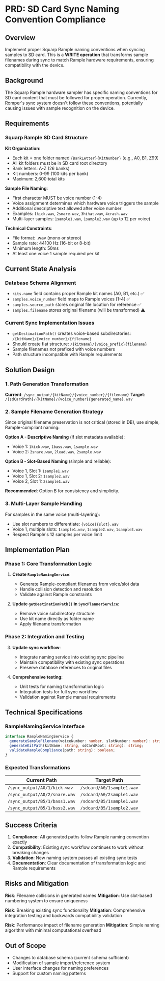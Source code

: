 # PRD: SD Card Sync Naming Convention Compliance

## Overview

Implement proper Squarp Rample naming conventions when syncing samples to SD card. This is a **WRITE operation** that transforms sample filenames during sync to match Rample hardware requirements, ensuring compatibility with the device.

## Background

The Squarp Rample hardware sampler has specific naming conventions for SD card content that must be followed for proper operation. Currently, Romper's sync system doesn't follow these conventions, potentially causing issues with sample recognition on the device.

## Requirements

### Squarp Rample SD Card Structure

**Kit Organization**:
- Each kit = one folder named `{BankLetter}{KitNumber}` (e.g., A0, B1, Z99)
- All kit folders must be in SD card root directory
- Bank letters: A-Z (26 banks)
- Kit numbers: 0-99 (100 kits per bank)
- Maximum: 2,600 total kits

**Sample File Naming**:
- First character MUST be voice number (1-4)
- Voice assignment determines which hardware voice triggers the sample
- Additional descriptive text allowed after voice number
- Examples: `1kick.wav`, `2snare.wav`, `3hihat.wav`, `4crash.wav`
- Multi-layer samples: `1sample1.wav`, `1sample2.wav` (up to 12 per voice)

**Technical Constraints**:
- File format: .wav (mono or stereo)
- Sample rate: 44100 Hz (16-bit or 8-bit)
- Minimum length: 50ms
- At least one voice 1 sample required per kit

## Current State Analysis

### Database Schema Alignment
- `kits.name` field contains proper Rample kit names (A0, B1, etc.) ✅
- `samples.voice_number` field maps to Rample voices (1-4) ✅
- `samples.source_path` stores original file location for reference ✅
- `samples.filename` stores original filename (will be transformed) ⚠️

### Current Sync Implementation Issues
- `getDestinationPath()` creates voice-based subdirectories: `/{kitName}/{voice_number}/{filename}`
- Should create flat structure: `/{kitName}/{voice_prefix}{filename}`
- Sample filenames not prefixed with voice numbers
- Path structure incompatible with Rample requirements

## Solution Design

### 1. Path Generation Transformation

**Current**: `/sync_output/{kitName}/{voice_number}/{filename}`
**Target**: `/{sdCardPath}/{kitName}/{voice_number}{generated_name}.wav`

### 2. Sample Filename Generation Strategy

Since original filename preservation is not critical (stored in DB), use simple, Rample-compliant naming:

**Option A - Descriptive Naming** (if slot metadata available):
- Voice 1: `1kick.wav`, `1bass.wav`, `1sample.wav`
- Voice 2: `2snare.wav`, `2lead.wav`, `2sample.wav`

**Option B - Slot-Based Naming** (simple and reliable):
- Voice 1, Slot 1: `1sample1.wav`
- Voice 1, Slot 2: `1sample2.wav`
- Voice 2, Slot 1: `2sample1.wav`

**Recommended**: Option B for consistency and simplicity.

### 3. Multi-Layer Sample Handling

For samples in the same voice (multi-layering):
- Use slot numbers to differentiate: `{voice}{slot}.wav`
- Voice 1, multiple slots: `1sample1.wav`, `1sample2.wav`, `1sample3.wav`
- Respect Rample's 12 samples per voice limit

## Implementation Plan

### Phase 1: Core Transformation Logic

1. **Create `RampleNamingService`**:
   - Generate Rample-compliant filenames from voice/slot data
   - Handle collision detection and resolution
   - Validate against Rample constraints

2. **Update `getDestinationPath()` in `SyncPlannerService`**:
   - Remove voice subdirectory structure
   - Use kit name directly as folder name
   - Apply filename transformation

### Phase 2: Integration and Testing

3. **Update sync workflow**:
   - Integrate naming service into existing sync pipeline
   - Maintain compatibility with existing sync operations
   - Preserve database references to original files

4. **Comprehensive testing**:
   - Unit tests for naming transformation logic
   - Integration tests for full sync workflow
   - Validation against Rample manual requirements

## Technical Specifications

### RampleNamingService Interface

```typescript
interface RampleNamingService {
  generateSampleFilename(voiceNumber: number, slotNumber: number): string;
  generateKitPath(kitName: string, sdCardRoot: string): string;
  validateRampleCompliance(path: string): boolean;
}
```

### Expected Transformations

| Current Path | Target Path |
|--------------|-------------|
| `/sync_output/A0/1/kick.wav` | `/sdcard/A0/1sample1.wav` |
| `/sync_output/A0/2/snare.wav` | `/sdcard/A0/2sample1.wav` |
| `/sync_output/B5/1/bass1.wav` | `/sdcard/B5/1sample1.wav` |
| `/sync_output/B5/1/bass2.wav` | `/sdcard/B5/1sample2.wav` |

## Success Criteria

1. **Compliance**: All generated paths follow Rample naming convention exactly
2. **Compatibility**: Existing sync workflow continues to work without breaking changes
3. **Validation**: New naming system passes all existing sync tests
4. **Documentation**: Clear documentation of transformation logic and Rample requirements

## Risks and Mitigation

**Risk**: Filename collisions in generated names
**Mitigation**: Use slot-based numbering system to ensure uniqueness

**Risk**: Breaking existing sync functionality
**Mitigation**: Comprehensive integration testing and backwards compatibility validation

**Risk**: Performance impact of filename generation
**Mitigation**: Simple naming algorithm with minimal computational overhead

## Out of Scope

- Changes to database schema (current schema sufficient)
- Modification of sample import/reference system
- User interface changes for naming preferences
- Support for custom naming patterns
